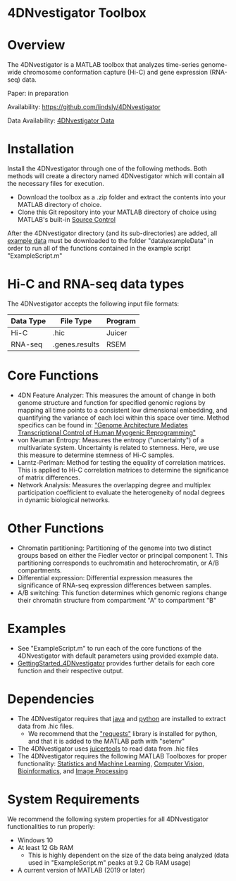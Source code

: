 # 4DNvestigator Toolbox

# Overview
The 4DNvestigator is a MATLAB toolbox that analyzes time-series genome-wide chromosome
conformation capture (Hi-C) and gene expression (RNA-seq) data.

Paper: in preparation

Availability: https://github.com/lindsly/4DNvestigator

Data Availability: [4DNvestigator Data](https://drive.google.com/drive/folders/1xVjX7yqiOIPV_IfVKVDJJ79Ee0xMHGr8?usp=sharing)

# Installation
Install the 4DNvestigator through one of the following methods. 
Both methods will create a directory named 4DNvestigator which will contain all the necessary files for execution.
- Download the toolbox as a .zip folder and extract the contents into your MATLAB directory of choice. 
- Clone this Git repository into your MATLAB directory of choice using MATLAB's built-in [Source Control](https://www.mathworks.com/help/matlab/matlab_prog/retrieve-from-git-repository.html)

After the 4DNvestigator directory (and its sub-directories) are added, all 
[example data](https://drive.google.com/drive/folders/1xVjX7yqiOIPV_IfVKVDJJ79Ee0xMHGr8?usp=sharing) 
must be downloaded to the folder "data\exampleData" in order to run all of the functions contained in the example script "ExampleScript.m"

# Hi-C and RNA-seq data types
The 4DNvestigator accepts the following input file formats:

|**Data Type**|**File Type**|**Program**|
|----|----|----|
|Hi-C|.hic|Juicer|
|RNA-seq|.genes.results|RSEM|

# Core Functions
- 4DN Feature Analyzer: This measures the amount of change in both genome
structure and function for specified genomic regions by mapping all time
points to a consistent low dimensional embedding, and quantifying the variance
of each loci within this space over time. Method specifics can be found in:
["Genome Architecture Mediates Transcriptional Control of Human Myogenic Reprogramming"](https://www.cell.com/iscience/fulltext/S2589-0042(18)30114-7)
- von Neuman Entropy: Measures the entropy ("uncertainty") of a
multivariate system. Uncertainty is related to stemness. Here, we use this
measure to determine stemness of Hi-C samples.
- Larntz-Perlman: Method for testing the equality of correlation
matrices. This is applied to Hi-C correlation matrices to determine the
significance of matrix differences.
- Network Analysis: Measures the overlapping degree and multiplex participation 
coefficient to evaluate the heterogeneity of nodal degrees in dynamic biological networks.

# Other Functions
- Chromatin partitioning: Partitioning of the genome into two distinct
groups based on either the Fiedler vector or principal component 1. This
partitioning corresponds to euchromatin and heterochromatin, or A/B
compartments.
- Differential expression: Differential expression measures the
significance of RNA-seq expression differences between samples.
- A/B switching: This function determines which genomic regions change
their chromatin structure from compartment "A" to compartment "B"

# Examples
- See "ExampleScript.m" to run each of the core functions of the 4DNvestigator 
with default parameters using provided example data.
- [GettingStarted_4DNvestigator](https://github.com/lindsly/4DNvestigator/blob/master/MATLAB_Documentation/GettingStarted_4DNvestigator.pdf)
provides further details for each core function and their respective output.

# Dependencies
- The 4DNvestigator requires that [java](https://www.java.com/en/download/help/download_options.xml) and [python](https://www.python.org/downloads/) are installed to extract data from .hic files.
  - We recommend that the ["requests"](https://realpython.com/python-requests/) library is installed for python, and that it is added to the MATLAB path with "setenv"
- The 4DNvestigator uses [juicertools](https://github.com/aidenlab/juicer) to read data from .hic files
- The 4DNvestigator requires the following MATLAB Toolboxes for proper functionality: [Statistics and Machine Learning](https://www.mathworks.com/products/statistics.html), [Computer Vision](https://www.mathworks.com/products/computer-vision.html), [Bioinformatics](https://www.mathworks.com/products/bioinfo.html), and [Image Processing](https://www.mathworks.com/products/image.html)

# System Requirements
We recommend the following system properties for all 4DNvestigator functionalities to run properly:
- Windows 10
- At least 12 Gb RAM 
  - This is highly dependent on the size of the data being analyzed (data used in "ExampleScript.m" peaks at 9.2 Gb RAM usage) 
- A current version of MATLAB (2019 or later)
